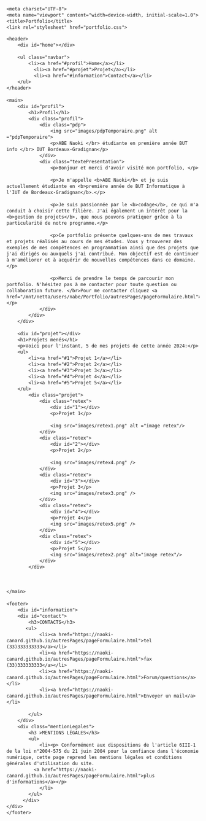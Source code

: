 <html lang="fr">
<head>

    <meta charset="UTF-8">
    <meta name="viewport" content="width=device-width, initial-scale=1.0">
    <title>Portfolio</title>
    <link rel="stylesheet" href="portfolio.css">
    
</head>
<body>

    <header>
        <div id="home"></div>
        
        <ul class="navbar">
            <li><a href="#profil">Home</a></li>
              <li><a href="#projet">Projet</a></li>
              <li><a href="#information">Contact</a></li>
        </ul>
    </header>

    <main>
        <div id="profil">
            <h1>Profil</h1>
            <div class="profil">
                <div class="pdp">
                    <img src="images/pdpTemporaire.png" alt ="pdpTemporaire">
                    <p>ABE Naoki </br> étudiante en première année BUT info </br> IUT Bordeaux-Gradignan</p>
                </div>
                <div class="textePresentation">
                    <p>Bonjour et merci d'avoir visité mon portfolio, </p>

                    <p>Je m'appelle <b>ABE Naoki</b> et je suis actuellement étudiante en <b>première année de BUT Informatique à l'IUT de Bordeaux-Gradignan</b>.</p>
                    
                    <p>Je suis passionnée par le <b>codage</b>, ce qui m'a conduit à choisir cette filière. J'ai également un intérêt pour la <b>gestion de projets</b>, que nous pouvons pratiquer grâce à la particularité de notre programme.</p>

                    <p>Ce portfolio présente quelques-uns de mes travaux et projets réalisés au cours de mes études. Vous y trouverez des exemples de mes compétences en programmation ainsi que des projets que j'ai dirigés ou auxquels j'ai contribué. Mon objectif est de continuer à m'améliorer et à acquérir de nouvelles compétences dans ce domaine.</p>
                    
                    <p>Merci de prendre le temps de parcourir mon portfolio. N'hésitez pas à me contacter pour toute question ou collaboration future. </br>Pour me contacter cliquez <a href="/mnt/netta/users/nabe/Portfolio/autresPages/pageFormulaire.html">ici</a></p>
                </div>
            </div>
        </div>
        
        <div id="projet"></div>
        <h1>Projets menés</h1>
        <p>Voici pour l'instant, 5 de mes projets de cette année 2024:</p>
        <ul>
            <li><a href="#1">Projet 1</a></li>
            <li><a href="#2">Projet 2</a></li>
            <li><a href="#3">Projet 3</a></li>
            <li><a href="#4">Projet 4</a></li>
            <li><a href="#5">Projet 5</a></li>
        </ul>
            <div class="projet">
                <div class="retex">
                    <div id="1"></div>
                    <p>Projet 1</p>
                    
                    <img src="images/retex1.png" alt ="image retex"/>
                </div>
                <div class="retex">
                    <div id="2"></div>
                    <p>Projet 2</p>
                    
                    <img src="images/retex4.png" />
                </div>
                <div class="retex">
                    <div id="3"></div>
                    <p>Projet 3</p>
                    <img src="images/retex3.png" />
                </div>
                <div class="retex">
                    <div id="4"></div>
                    <p>Projet 4</p>
                    <img src="images/retex5.png" />
                </div>
                <div class="retex">
                    <div id="5"></div>
                    <p>Projet 5</p>
                    <img src="images/retex2.png" alt="image retex"/>
                </div>
            </div>
            
        
    
    </main>

    <footer>
        <div id="information">
        <div id="contact">
            <h3>CONTACTS</h3>
           <ul>
                <li><a href="https://naoki-canard.github.io/autresPages/pageFormulaire.html">tel (33)333333333</a></li>
                <li><a href="https://naoki-canard.github.io/autresPages/pageFormulaire.html">fax (33)333333333</a></li>
                <li><a href="https://naoki-canard.github.io/autresPages/pageFormulaire.html">Forum/questions</a></li>
                <li><a href="https://naoki-canard.github.io/autresPages/pageFormulaire.html">Envoyer un mail</a></li>
                
            </ul>
        </div>
        <div class="mentionLegales">
            <h3 >MENTIONS LÉGALES</h3>
            <ul>
                <li><p> Conformément aux dispositions de l'article 6III-1 de la loi n°2004-575 du 21 juin 2004 pour la confiance dans l'économie numérique, cette page reprend les mentions légales et conditions générales d'utilisation du site.
              <a href="https://naoki-canard.github.io/autresPages/pageFormulaire.html">plus d'informations</a></p>
                </li>
            </ul>
          </div>  
    </div>    
    </footer>

</body>

